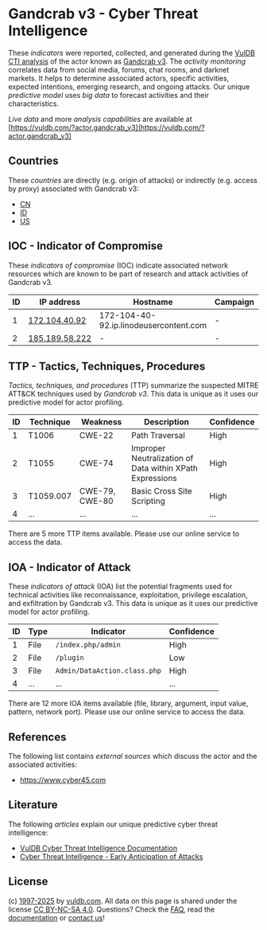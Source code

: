 # Gandcrab v3 - Cyber Threat Intelligence

These _indicators_ were reported, collected, and generated during the [VulDB CTI analysis](https://vuldb.com/?kb.cti) of the actor known as [Gandcrab v3](https://vuldb.com/?actor.gandcrab_v3). The _activity monitoring_ correlates data from social media, forums, chat rooms, and darknet markets. It helps to determine associated actors, specific activities, expected intentions, emerging research, and ongoing attacks. Our unique _predictive model_ uses _big data_ to forecast activities and their characteristics.

_Live data_ and more _analysis capabilities_ are available at [https://vuldb.com/?actor.gandcrab_v3](https://vuldb.com/?actor.gandcrab_v3)

## Countries

These _countries_ are directly (e.g. origin of attacks) or indirectly (e.g. access by proxy) associated with Gandcrab v3:

* [CN](https://vuldb.com/?country.cn)
* [ID](https://vuldb.com/?country.id)
* [US](https://vuldb.com/?country.us)

## IOC - Indicator of Compromise

These _indicators of compromise_ (IOC) indicate associated network resources which are known to be part of research and attack activities of Gandcrab v3.

ID | IP address | Hostname | Campaign | Confidence
-- | ---------- | -------- | -------- | ----------
1 | [172.104.40.92](https://vuldb.com/?ip.172.104.40.92) | 172-104-40-92.ip.linodeusercontent.com | - | High
2 | [185.189.58.222](https://vuldb.com/?ip.185.189.58.222) | - | - | High

## TTP - Tactics, Techniques, Procedures

_Tactics, techniques, and procedures_ (TTP) summarize the suspected MITRE ATT&CK techniques used by _Gandcrab v3_. This data is unique as it uses our predictive model for actor profiling.

ID | Technique | Weakness | Description | Confidence
-- | --------- | -------- | ----------- | ----------
1 | T1006 | CWE-22 | Path Traversal | High
2 | T1055 | CWE-74 | Improper Neutralization of Data within XPath Expressions | High
3 | T1059.007 | CWE-79, CWE-80 | Basic Cross Site Scripting | High
4 | ... | ... | ... | ...

There are 5 more TTP items available. Please use our online service to access the data.

## IOA - Indicator of Attack

These _indicators of attack_ (IOA) list the potential fragments used for technical activities like reconnaissance, exploitation, privilege escalation, and exfiltration by Gandcrab v3. This data is unique as it uses our predictive model for actor profiling.

ID | Type | Indicator | Confidence
-- | ---- | --------- | ----------
1 | File | `/index.php/admin` | High
2 | File | `/plugin` | Low
3 | File | `Admin/DataAction.class.php` | High
4 | ... | ... | ...

There are 12 more IOA items available (file, library, argument, input value, pattern, network port). Please use our online service to access the data.

## References

The following list contains _external sources_ which discuss the actor and the associated activities:

* https://www.cyber45.com

## Literature

The following _articles_ explain our unique predictive cyber threat intelligence:

* [VulDB Cyber Threat Intelligence Documentation](https://vuldb.com/?kb.cti)
* [Cyber Threat Intelligence - Early Anticipation of Attacks](https://www.scip.ch/en/?labs.20201022)

## License

(c) [1997-2025](https://vuldb.com/?kb.changelog) by [vuldb.com](https://vuldb.com/?kb.about). All data on this page is shared under the license [CC BY-NC-SA 4.0](https://creativecommons.org/licenses/by-nc-sa/4.0/). Questions? Check the [FAQ](https://vuldb.com/?kb.faq), read the [documentation](https://vuldb.com/?kb) or [contact us](https://vuldb.com/?contact)!
